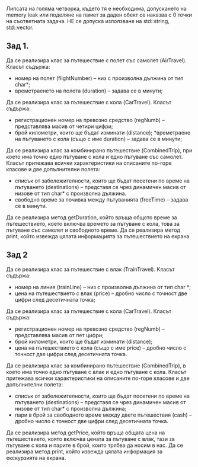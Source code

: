 Липсата на голяма четворка, където тя е необходима, допускането на memory leak или поделяне на памет за даден обект се наказва с 0 точки на съответната задача.  НЕ се допуска използване на std::string, std::vector.

## Зад 1.
Да се реализира клас за пътешествие с полет със самолет (AirTravel). Класът съдържа: 
* номер на полет (flightNumber) – низ с произволна дължина от тип char*; 
* времетраенето на полета (duration) – задава се в минути; 

Да се реализира клас за пътешествие с кола (CarTravel). Класът съдържа: 

* регистрационен номер на превозно средство (regNumb) – представлява масив от четири цифри; 
* брой километри, които ще бъдат изминати (distance); 
*времетраене на пътуването с кола (също с име duration) – задава се в минути; 

Да се реализира клас за комбинирано пътешествие (CombinedTrip), при което има точно едно пътуване с кола и едно пътуване със самолет. Класът притежава всички характеристики на описаните по-горе класове и две допълнителни полета:  

* списък от забележителности, които ще бъдат посетени по време на пътуването (destinations) – представя се чрез динамичен масив от низове от тип char* с произволна дължина. 
* свободно време за почивка между пътуванията (freeTime) – задава се в минути.  

Да се реализира метод getDuration, който връща общото време за пътешествието, което включва времето за пътуване с кола, това за пътуване със самолет и свободното време. 
Да се реализира метод print, който извежда цялата информацията за пътешествието на екрана.

## Зад 2

Да се реализира клас за пътешествие с влак (TrainTravel). Класът съдържа: 

* номер на линия (trainLine) – низ с произволна дължина от тип char *; 
* цена на пътешествието с влак (price) – дробно число с точност две цифри след десетичната точка; 

Да се реализира клас за пътешествие с кола (CarTravel). Класът съдържа: 
* регистрационен номер на превозно средство (regNumb) – представлява масив от пет цифри; 
* брой километри, които ще бъдат изминати (distance); 
* цена на пътешествието с кола (също с име price) – дробно число с точност две цифри след десетичната точка. 

Да се реализира клас за комбинирано пътешествие (CombinedTrip), в което има точно едно пътуване с влак и едно пътуване с кола. Класът притежава всички характеристики на описаните по-горе класове и две допълнителни полета: 

* списък от забележителности, които ще бъдат посетени по време на пътуването (destinations) – представя се чрез динамичен масив от низове от тип char* с произволна дължина; 
* пари в брой за свободното време между двете пътешествия (cash) – дробно число с точност две цифри след десетичната точка. 

Да се реализира метод getPrice, който връща общата цена на пътешествието, която включва цената за пътуване с влак, тази за пътуване с кола и парите в брой, които трябва да носим в нас. 
Да се реализира метод print, който извежда цялата информация за екскурзията на екрана. 
